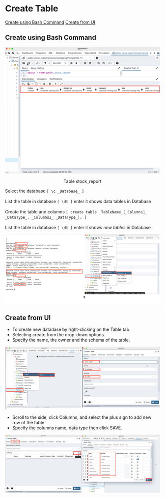 Create Table
============

[Create using Bash Command](create-table.md#Create-using-Bash-Command)
[Create from UI](create-table.md#Create-from-UI)


## Create using Bash Command

![3](/images/3.png)

<p align="center">Table stock_report</p>

Select the database `[ \c _Database_ ]` 
<br>
<br>
List the table in database  `[ \dt ]` enter it shows data tables in Database
<br>
<br>
Create the table and columns  `[ create table _TableName_(_Columns1_ _DataType_, _Columns2_ _DataType_); ]` 
<br>
<br>
List the table in database  `[ \dt ]` enter it shows _new tables_ in Database
<br>

![4](/images/4.png)


## Create from UI

- To create new datadase by right-clicking on the Table tab.
- Selecting create from the drop-down options.
- Specify the name, the owner and the schema of the table.

![7](/images/7.png)

- Scroll to the side, click Columns, and select the plus sign to add new row of the table.
- Specify the columns name, data type then click SAVE.

![8](/images/8.png)




